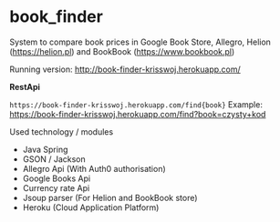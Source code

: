 # book_finder

System to compare book prices in Google Book Store, Allegro, Helion (https://helion.pl) and BookBook (https://www.bookbook.pl)

Running version: http://book-finder-krisswoj.herokuapp.com/

**RestApi**

`https://book-finder-krisswoj.herokuapp.com/find{book}`
Example: https://book-finder-krisswoj.herokuapp.com/find?book=czysty+kod

Used technology / modules

- Java Spring
- GSON / Jackson
- Allegro Api (With Auth0 authorisation)
- Google Books Api
- Currency rate Api
- Jsoup parser (For Helion and BookBook store)
- Heroku (Cloud Application Platform)

